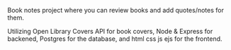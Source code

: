 Book notes project where you can review books and add quotes/notes for them.

Utilizing Open Library Covers API for book covers, Node & Express for backened, Postgres for the database, and html css js ejs for the frontend.
